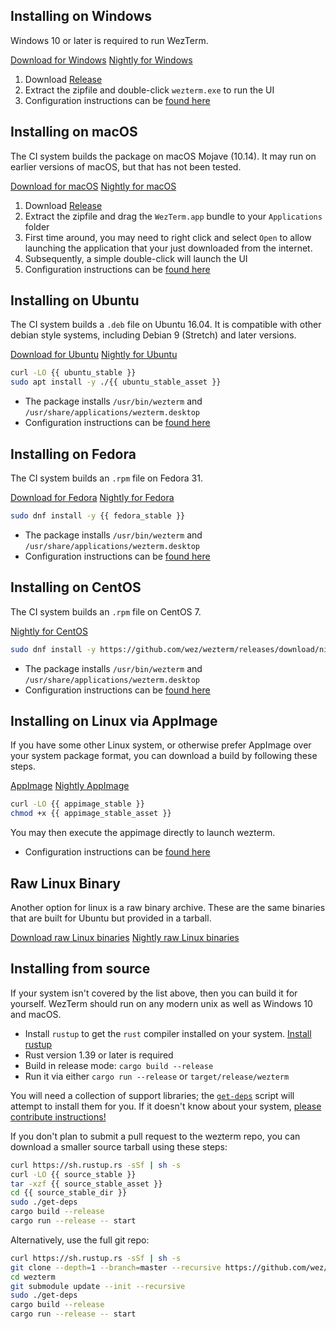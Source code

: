 
## Installing on Windows

Windows 10 or later is required to run WezTerm.

<a href="{{ windows_stable }}" class="btn">Download for Windows</a>
<a href="https://github.com/wez/wezterm/releases/download/nightly/WezTerm-windows-nightly.zip" class="btn">Nightly for Windows</a>
1. Download <a href="{{ windows_stable }}">Release</a>
2. Extract the zipfile and double-click `wezterm.exe` to run the UI
3. Configuration instructions can be [found here](config/index.html)

## Installing on macOS

The CI system builds the package on macOS Mojave (10.14).  It may run on earlier
versions of macOS, but that has not been tested.

<a href="{{ macos_stable }}" class="btn">Download for macOS</a>
<a href="https://github.com/wez/wezterm/releases/download/nightly/WezTerm-macos-nightly.zip" class="btn">Nightly for macOS</a>
1. Download <a href="{{ macos_stable }}">Release</a>
2. Extract the zipfile and drag the `WezTerm.app` bundle to your `Applications` folder
3. First time around, you may need to right click and select `Open` to allow launching
   the application that your just downloaded from the internet.
3. Subsequently, a simple double-click will launch the UI
4. Configuration instructions can be [found here](config/index.html)

## Installing on Ubuntu

The CI system builds a `.deb` file on Ubuntu 16.04.  It is compatible with other
debian style systems, including Debian 9 (Stretch) and later versions.

<a href="{{ ubuntu_stable }}" class="btn">Download for Ubuntu</a>
<a href="https://github.com/wez/wezterm/releases/download/nightly/wezterm-nightly.deb" class="btn">Nightly for Ubuntu</a>

```bash
curl -LO {{ ubuntu_stable }}
sudo apt install -y ./{{ ubuntu_stable_asset }}
```

* The package installs `/usr/bin/wezterm` and `/usr/share/applications/wezterm.desktop`
* Configuration instructions can be [found here](config/index.html)

## Installing on Fedora

The CI system builds an `.rpm` file on Fedora 31.

<a href="{{ fedora_stable }}" class="btn">Download for Fedora</a>
<a href="https://github.com/wez/wezterm/releases/download/nightly/wezterm-nightly-fedora31.rpm" class="btn">Nightly for Fedora</a>

```bash
sudo dnf install -y {{ fedora_stable }}
```

* The package installs `/usr/bin/wezterm` and `/usr/share/applications/wezterm.desktop`
* Configuration instructions can be [found here](config/index.html)

## Installing on CentOS

The CI system builds an `.rpm` file on CentOS 7.

<!-- a href="{{ centos_stable }}" class="btn">Download for CentOS</a -->
<a href="https://github.com/wez/wezterm/releases/download/nightly/wezterm-nightly-centos7.rpm" class="btn">Nightly for CentOS</a>

```bash
sudo dnf install -y https://github.com/wez/wezterm/releases/download/nightly/wezterm-nightly-centos7.rpm
```

* The package installs `/usr/bin/wezterm` and `/usr/share/applications/wezterm.desktop`
* Configuration instructions can be [found here](config/index.html)

## Installing on Linux via AppImage

If you have some other Linux system, or otherwise prefer AppImage over your
system package format, you can download a build by following these steps.

<a href="{{ appimage_stable }}" class="btn">AppImage</a>
<a href="https://github.com/wez/wezterm/releases/download/nightly/WezTerm-nightly.AppImage" class="btn">Nightly AppImage</a>

```bash
curl -LO {{ appimage_stable }}
chmod +x {{ appimage_stable_asset }}
```

You may then execute the appimage directly to launch wezterm.

* Configuration instructions can be [found here](config/index.html)

## Raw Linux Binary

Another option for linux is a raw binary archive.  These are the same binaries that
are built for Ubuntu but provided in a tarball.

<a href="{{ linux_bin_stable }}" class="btn">Download raw Linux binaries</a>
<a href="https://github.com/wez/wezterm/releases/download/nightly/wezterm-nightly.tar.xz"
 class="btn">Nightly raw Linux binaries</a>

## Installing from source

If your system isn't covered by the list above, then you can build it for yourself.
WezTerm should run on any modern unix as well as Windows 10 and macOS.

* Install `rustup` to get the `rust` compiler installed on your system.
  [Install rustup](https://www.rust-lang.org/en-US/install.html)
* Rust version 1.39 or later is required
* Build in release mode: `cargo build --release`
* Run it via either `cargo run --release` or `target/release/wezterm`

You will need a collection of support libraries; the [`get-deps`](https://github.com/wez/wezterm/blob/master/get-deps) script will
attempt to install them for you.  If it doesn't know about your system,
[please contribute instructions!](https://github.com/wez/wezterm/blob/master/CONTRIBUTING.md)

If you don't plan to submit a pull request to the wezterm repo, you can
download a smaller source tarball using these steps:

```bash
curl https://sh.rustup.rs -sSf | sh -s
curl -LO {{ source_stable }}
tar -xzf {{ source_stable_asset }}
cd {{ source_stable_dir }}
sudo ./get-deps
cargo build --release
cargo run --release -- start
```

Alternatively, use the full git repo:

```bash
curl https://sh.rustup.rs -sSf | sh -s
git clone --depth=1 --branch=master --recursive https://github.com/wez/wezterm.git
cd wezterm
git submodule update --init --recursive
sudo ./get-deps
cargo build --release
cargo run --release -- start
```
